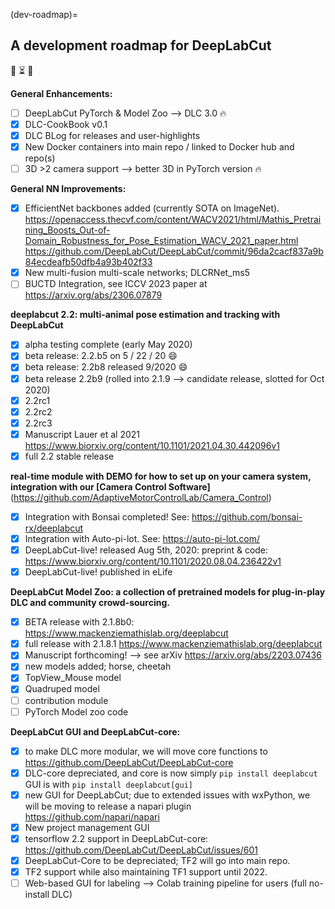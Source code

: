 (dev-roadmap)=
## A development roadmap for DeepLabCut


📢 ⏳ 🚧

**General Enhancements:**
- [ ] DeepLabCut PyTorch & Model Zoo --> DLC 3.0 🔥
- [X] DLC-CookBook v0.1
- [X] DLC BLog for releases and user-highlights
- [X] New Docker containers into main repo / linked to Docker hub and repo(s)
- [ ] 3D >2 camera support --> better 3D in PyTorch version 🔥

**General NN Improvements:**
- [X] EfficientNet backbones added (currently SOTA on ImageNet). https://openaccess.thecvf.com/content/WACV2021/html/Mathis_Pretraining_Boosts_Out-of-Domain_Robustness_for_Pose_Estimation_WACV_2021_paper.html https://github.com/DeepLabCut/DeepLabCut/commit/96da2cacf837a9b84ecdeafb50dfb4a93b402f33
- [X] New multi-fusion multi-scale networks; DLCRNet_ms5
- [ ] BUCTD Integration, see ICCV 2023 paper at https://arxiv.org/abs/2306.07879

**deeplabcut 2.2: multi-animal pose estimation and tracking with DeepLabCut**
- [X] alpha testing complete (early May 2020)
- [X] beta release: 2.2.b5 on 5 / 22 / 20 :smile:
- [X] beta release: 2.2b8 released 9/2020 :smile:
- [X] beta release 2.2b9 (rolled into 2.1.9 --> candidate release, slotted for Oct 2020)
- [X] 2.2rc1
- [X] 2.2rc2
- [X] 2.2rc3
- [X] Manuscript Lauer et al 2021 https://www.biorxiv.org/content/10.1101/2021.04.30.442096v1
- [X] full 2.2 stable release

**real-time module with DEMO for how to set up on your camera system, integration with our [Camera Control Software]**(https://github.com/AdaptiveMotorControlLab/Camera_Control)
- [X] Integration with Bonsai completed! See: https://github.com/bonsai-rx/deeplabcut
- [X] Integration with Auto-pi-lot. See: https://auto-pi-lot.com/
- [X] DeepLabCut-live! released Aug 5th, 2020: preprint & code: https://www.biorxiv.org/content/10.1101/2020.08.04.236422v1
- [X] DeepLabCut-live! published in eLife

**DeepLabCut Model Zoo: a collection of pretrained models for plug-in-play DLC and community crowd-sourcing.**
- [X] BETA release with 2.1.8b0: https://www.mackenziemathislab.org/deeplabcut
- [X] full release with 2.1.8.1 https://www.mackenziemathislab.org/deeplabcut
- [X] Manuscript forthcoming! --> see arXiv https://arxiv.org/abs/2203.07436
- [X] new models added; horse, cheetah
- [X] TopView_Mouse model
- [X] Quadruped model
- [ ] contribution module
- [ ] PyTorch Model zoo code

**DeepLabCut GUI and DeepLabCut-core:**
- [X] to make DLC more modular, we will move core functions to https://github.com/DeepLabCut/DeepLabCut-core
- [X] DLC-core depreciated, and core is now simply `pip install deeplabcut` GUI is with `pip install deeplabcut[gui]`
- [X] new GUI for DeepLabCut; due to extended issues with wxPython, we will be moving to release a napari plugin https://github.com/napari/napari
- [X] New project management GUI
- [X] tensorflow 2.2 support in DeepLabCut-core: https://github.com/DeepLabCut/DeepLabCut/issues/601
- [X] DeepLabCut-Core to be depreciated; TF2 will go into main repo.
- [X] TF2 support while also maintaining TF1 support until 2022.
- [ ] Web-based GUI for labeling --> Colab training pipeline for users (full no-install DLC)
